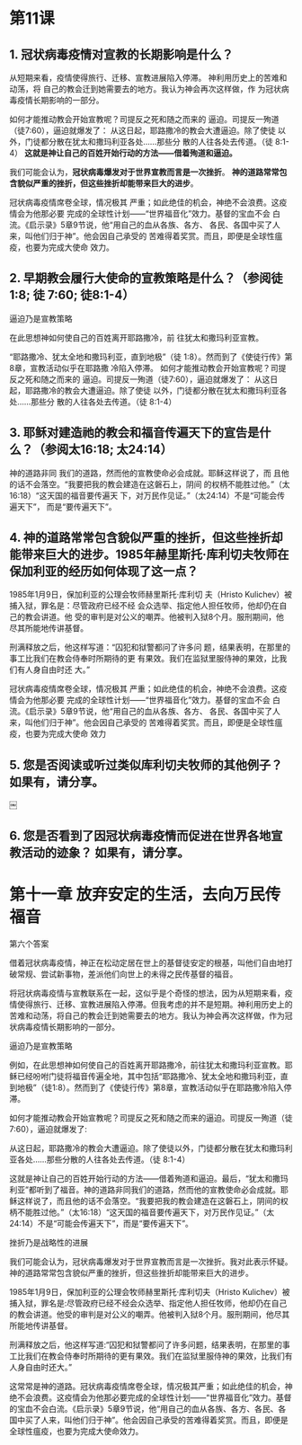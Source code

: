# 第11课
## 1. 冠状病毒疫情对宣教的长期影响是什么？
从短期来看，疫情使得旅行、迁移、宣教进展陷入停滞。
神利用历史上的苦难和动荡，将
自己的教会迁到她需要去的地方。我认为神会再次这样做，作
为冠状病毒疫情长期影响的一部分。

如何才能推动教会开始宣教呢？司提反之死和随之而来的
逼迫。司提反一殉道（徒7:60），逼迫就爆发了：
从这日起，耶路撒冷的教会大遭逼迫。除了使徒
以外，门徒都分散在犹太和撒玛利亚各处……那些分
散的人往各处去传道。（徒 8:1-4）
**这就是神让自己的百姓开始行动的方法——借着殉道和逼迫。**

我们可能会认为，**冠状病毒爆发对于世界宣教而言是一次挫折**。
**神的道路常常包含貌似严重的挫折，但这些挫折却能带来巨大的进步**。

冠状病毒疫情席卷全球，情况极其
严重；如此绝佳的机会，神绝不会浪费。这疫情会为他那必要
完成的全球性计划——“世界福音化”效力。基督的宝血不会
白流。《启示录》5章9节说，他“用自己的血从各族、各方、
各民、各国中买了人来，叫他们归于神”。他会因自己承受的
苦难得着奖赏。而且，即便是全球性瘟疫，也要为完成大使命
效力。

## 2. 早期教会履行大使命的宣教策略是什么？（参阅徒1:8; 徒 7:60; 徒8:1-4）
逼迫乃是宣教策略

在此思想神如何使自己的百姓离开耶路撒冷，前
往犹太和撒玛利亚宣教。

“耶路撒冷、犹太全地和撒玛利亚，直到地极”（徒
1:8）。然而到了《使徒行传》第8章，宣教活动似乎在耶路撒
冷陷入停滞。
如何才能推动教会开始宣教呢？司提反之死和随之而来的
逼迫。司提反一殉道（徒7:60），逼迫就爆发了：
从这日起，耶路撒冷的教会大遭逼迫。除了使徒
以外，门徒都分散在犹太和撒玛利亚各处……那些分
散的人往各处去传道。（徒 8:1-4）

## 3. 耶稣对建造祂的教会和福音传遍天下的宣告是什么？（参阅太16:18; 太24:14）
神的道路非同
我们的道路，然而他的宣教使命必会成就。耶稣这样说了，而
且他的话不会落空。“我要把我的教会建造在这磐石上，阴间
的权柄不能胜过他。”（太16:18）“这天国的福音要传遍天
下，对万民作见证。”（太24:14）不是“可能会传遍天下”，
而是“要传遍天下”。

## 4. 神的道路常常包含貌似严重的挫折，但这些挫折却能带来巨大的进步。1985年赫里斯托·库利切夫牧师在保加利亚的经历如何体现了这一点？
1985年1月9日，保加利亚的公理会牧师赫里斯托·库利切
夫（Hristo Kulichev）被捕入狱，罪名是：尽管政府已经不经
会众选举、指定他人担任牧师，他却仍在自己的教会讲道。他
受的审判是对公义的嘲弄。他被判入狱8个月。服刑期间，他
尽其所能地传讲基督。

刑满释放之后，他这样写道：“囚犯和狱警都问了许多问
题，结果表明，在那里的事工比我们在教会侍奉时所期待的更
有果效。我们在监狱里服侍神的果效，比我们有人身自由时还
大。”

冠状病毒疫情席卷全球，情况极其
严重；如此绝佳的机会，神绝不会浪费。这疫情会为他那必要
完成的全球性计划——“世界福音化”效力。基督的宝血不会
白流。《启示录》5章9节说，他“用自己的血从各族、各方、
各民、各国中买了人来，叫他们归于神”。他会因自己承受的
苦难得着奖赏。而且，即便是全球性瘟疫，也要为完成大使命
效力

## 5. 您是否阅读或听过类似库利切夫牧师的其他例子？ 如果有，请分享。

￼

## 6. 您是否看到了因冠状病毒疫情而促进在世界各地宣教活动的迹象？ 如果有，请分享。



# 第十一章 放弃安定的生活，去向万民传福音

第六个答案

借着冠状病毒疫情，神正在松动定居在世上的基督徒安定的根基，叫他们自由地打破常规、尝试新事物，差派他们向世上的未得之民传基督的福音。

将冠状病毒疫情与宣教联系在一起，这似乎是个奇怪的想法，因为从短期来看，疫情使得旅行、迁移、宣教进展陷入停滞。但我考虑的并不是短期。神利用历史上的苦难和动荡，将自己的教会迁到她需要去的地方。我认为神会再次这样做，作为冠状病毒疫情长期影响的一部分。


逼迫乃是宣教策略

例如，在此思想神如何使自己的百姓离开耶路撒冷，前往犹太和撒玛利亚宣教。耶稣已经吩咐门徒将福音传遍全地，其中包括“耶路撒冷、犹太全地和撒玛利亚，直到地极”（徒1:8）。然而到了《使徒行传》第8章，宣教活动似乎在耶路撒冷陷入停滞。

如何才能推动教会开始宣教呢？司提反之死和随之而来的逼迫。司提反一殉道（徒7:60），逼迫就爆发了:

从这日起，耶路撒冷的教会大遭逼迫。除了使徒以外，门徒都分散在犹太和撒玛利亚各处……那些分散的人往各处去传道。（徒 8:1-4）

这就是神让自己的百姓开始行动的方法——借着殉道和逼迫。最后，“犹太和撒玛利亚”都听到了福音。神的道路非同我们的道路，然而他的宣教使命必会成就。耶稣这样说了，而且他的话不会落空。“我要把我的教会建造在这磐石上，阴间的权柄不能胜过他。”（太16:18）“这天国的福音要传遍天下，对万民作见证。”（太24:14）不是“可能会传遍天下”，而是“要传遍天下”。


挫折乃是战略性的进展

我们可能会认为，冠状病毒爆发对于世界宣教而言是一次挫折。我对此表示怀疑。神的道路常常包含貌似严重的挫折，但这些挫折却能带来巨大的进步。

1985年1月9日，保加利亚的公理会牧师赫里斯托·库利切夫（Hristo Kulichev）被捕入狱，罪名是:尽管政府已经不经会众选举、指定他人担任牧师，他却仍在自己的教会讲道。他受的审判是对公义的嘲弄。他被判入狱8个月。服刑期间，他尽其所能地传讲基督。

刑满释放之后，他这样写道:“囚犯和狱警都问了许多问题，结果表明，在那里的事工比我们在教会侍奉时所期待的更有果效。我们在监狱里服侍神的果效，比我们有人身自由时还大。”

这常常是神的道路。冠状病毒疫情席卷全球，情况极其严重；如此绝佳的机会，神绝不会浪费。这疫情会为他那必要完成的全球性计划——“世界福音化”效力。基督的宝血不会白流。《启示录》5章9节说，他“用自己的血从各族、各方、各民、各国中买了人来，叫他们归于神”。他会因自己承受的苦难得着奖赏。而且，即便是全球性瘟疫，也要为完成大使命效力。